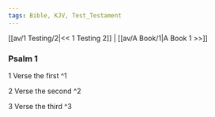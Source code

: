 ```yaml
---
tags: Bible, KJV, Test_Testament
---
```


[[av/1 Testing/2|<< 1 Testing 2]] | [[av/A Book/1|A Book 1 >>]]

### Psalm 1

1 Verse the first ^1

2 Verse the second ^2

3 Verse the third ^3
